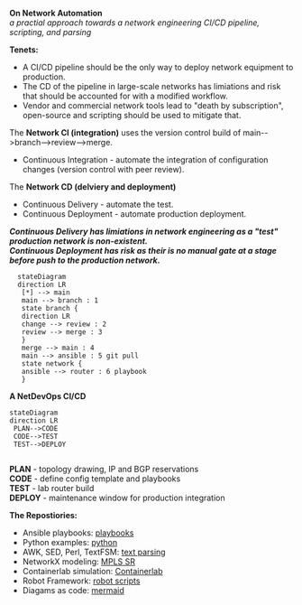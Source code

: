 **On Network Automation**  
 _a practial approach towards a network engineering CI/CD pipeline, scripting, and parsing_          

**Tenets:**    
* A CI/CD pipeline should be the only way to deploy network equipment to production.  
* The CD of the pipeline in large-scale networks has limiations and risk that should be accounted for with a modified workflow.  
* Vendor and commercial network tools lead to "death by subscription", open-source and scripting should be used to mitigate that.  

The **Network CI (integration)** uses the version control build of main-->branch-->review-->merge.  
* Continuous Integration - automate the integration of configuration changes (version control with peer review).  

The **Network CD (delviery and deployment)**   
* Continuous Delivery - automate the test.    
* Continuous Deployment - automate production deployment.    

**_Continuous Delivery has limiations in network engineering as a "test" production network is non-existent._**    
**_Continuous Deployment has risk as their is no manual gate at a stage before push to the production network._**    

 ```mermaid
   stateDiagram
   direction LR
    [*] --> main
    main --> branch : 1
    state branch {
    direction LR
    change --> review : 2
    review --> merge : 3
    }
    merge --> main : 4
    main --> ansible : 5 git pull
    state network {
    ansible --> router : 6 playbook
    }
 ```
 **A NetDevOps CI/CD**  
   ```mermaid
   stateDiagram
   direction LR
    PLAN-->CODE
    CODE-->TEST
    TEST-->DEPLOY
    
 ```
 **PLAN** - topology drawing, IP and BGP reservations  
 **CODE** - define config template and playbooks  
 **TEST** - lab router build  
 **DEPLOY** - maintenance window for production integration  
 
**The Repostiories:**
 
* Ansible playbooks:  [playbooks](https://github.com/sdncoder/playbooks)  
* Python examples:   [python](https://github.com/sdncoder/pyScripts)  
* AWK, SED, Perl, TextFSM:  [text parsing](https://github.com/sdncoder/text-parsing)      
* NetworkX modeling:  [MPLS SR](https://github.com/sdncoder/sr-te-networkx)  
* Containerlab simulation:  [Containerlab](https://github.com/sdncoder/models)  
* Robot Framework:  [robot scripts](https://github.com/sdncoder/robot)  
* Diagams as code:  [mermaid](https://github.com/sdncoder/diagrams)      










 
